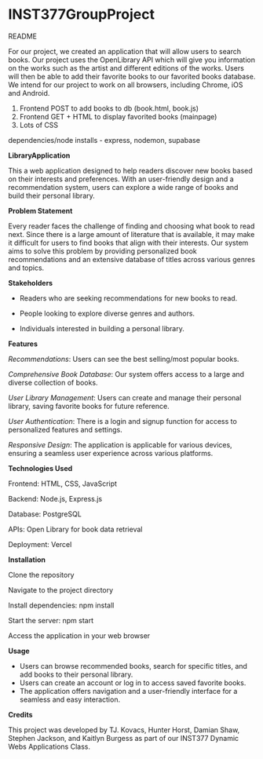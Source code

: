# INST377GroupProject

README


For our project, we created an application that will allow users to search books. Our project uses the OpenLibrary API which will give you information on the works such as the artist and different editions of the works. Users will then be able to add their favorite books to our favorited books database. We intend for our project to work on all browsers, including Chrome, iOS and Android. 


1. Frontend POST to add books to db (book.html, book.js)
2. Frontend GET + HTML to display favorited books (mainpage)
3. Lots of CSS

dependencies/node installs - express, nodemon, supabase



**LibraryApplication**

 This a web application designed to help readers discover new books based on their interests and preferences. With an user-friendly design and a recommendation system, users can explore a wide range of books and build their personal library.

**Problem Statement**

Every reader faces the challenge of finding and choosing what book to read next. Since there is a large amount of literature that is available, it may make it difficult for users to find books that align with their interests. Our system aims to solve this problem by providing personalized book recommendations and an extensive database of titles across various genres and topics.

**Stakeholders**

- Readers who are seeking recommendations for new books to read.
  
- People looking to explore diverse genres and authors.
  
- Individuals interested in building a personal library.

**Features**

_Recommendations_: Users can see the best selling/most popular books.

_Comprehensive Book Database_: Our system offers access to a large and diverse collection of books.

_User Library Management_: Users can create and manage their personal library, saving favorite books for future reference.

_User Authentication_: There is a login and signup function for access to personalized features and settings.

_Responsive Design_: The application is applicable for various devices, ensuring a seamless user experience across various platforms.

**Technologies Used**

Frontend: HTML, CSS, JavaScript 

Backend: Node.js, Express.js

Database: PostgreSQL 

APIs: Open Library for book data retrieval

Deployment: Vercel 

**Installation**

Clone the repository

Navigate to the project directory

Install dependencies: npm install

Start the server: npm start

Access the application in your web browser

**Usage**

- Users can browse recommended books, search for specific titles, and add books to their personal library.
- Users can create an account or log in to access saved favorite books.
- The application offers navigation and a user-friendly interface for a seamless and easy interaction.

**Credits**

This project was developed by TJ. Kovacs, Hunter Horst, Damian Shaw, Stephen Jackson, and Kaitlyn Burgess as part of our INST377 Dynamic Webs Applications Class.










